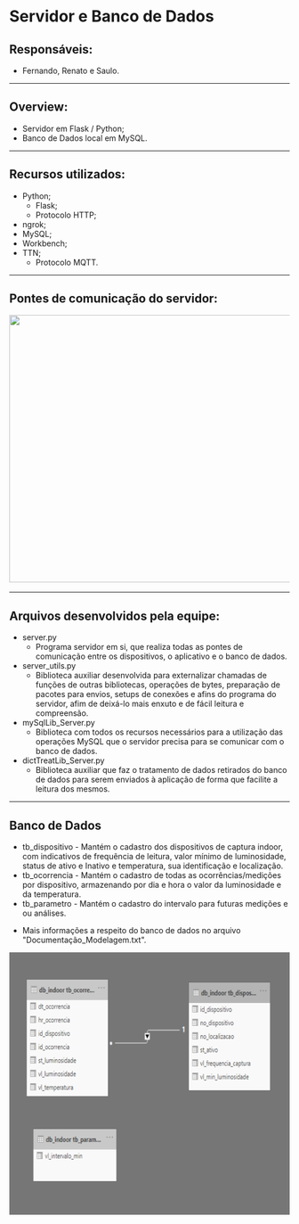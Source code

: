 # Servidor e Banco de Dados

## Responsáveis:
* Fernando, Renato e Saulo.
-------------
## Overview:
* Servidor em Flask / Python;
* Banco de Dados local em MySQL.
-------------
## Recursos utilizados:
* Python;
  * Flask;
  * Protocolo HTTP;
* ngrok;
* MySQL;
* Workbench;
* TTN;
  * Protocolo MQTT.
-------------
## Pontes de comunicação do servidor:
<img src="/Imagens/pontes de conexão do servidor.png" width="612" height="480"/>

-------------
## Arquivos desenvolvidos pela equipe:
* server.py
  * Programa servidor em si, que realiza todas as pontes de comunicação entre os dispositivos, o aplicativo e o banco de dados.
* server_utils.py
  * Biblioteca auxiliar desenvolvida para externalizar chamadas de funções de outras bibliotecas, operações de bytes, preparação de pacotes para envios, setups de conexões e afins do programa do servidor, afim de deixá-lo mais enxuto e de fácil leitura e compreensão.
* mySqlLib_Server.py
  * Biblioteca com todos os recursos necessários para a utilização das operações MySQL que o servidor precisa para se comunicar com o banco de dados.
* dictTreatLib_Server.py
  * Biblioteca auxiliar que faz o tratamento de dados retirados do banco de dados para serem enviados à aplicação de forma que facilite a leitura dos mesmos.

-------------
## Banco de Dados
* tb_dispositivo - Mantém o cadastro dos dispositivos de captura indoor, com indicativos de frequência de leitura, valor mínimo de luminosidade, status de ativo e  Inativo e temperatura, sua identificação e localização.
* tb_ocorrencia - Mantém o cadastro de todas as ocorrências/medições por dispositivo, armazenando por dia e hora o valor da  luminosidade  e da temperatura.
* tb_parametro - Mantém o cadastro do intervalo para futuras medições e ou análises.
- Mais informações a respeito do banco de dados no arquivo "Documentação_Modelagem.txt".
<img src="/Imagens/tabelas.png" width="523" height="471"/>
